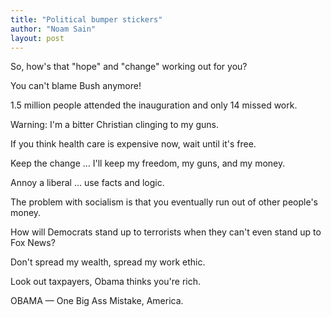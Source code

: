 ```yaml
---
title: "Political bumper stickers"
author: "Noam Sain"
layout: post
---
```


So, how's that "hope" and "change" working out for you?  
  
You can't blame Bush anymore!

1.5 million people attended the inauguration and only 14 missed work.

Warning: I'm a bitter Christian clinging to my guns.

If you think health care is expensive now, wait until it's free.

Keep the change … I'll keep my freedom, my guns, and my money.

Annoy a liberal … use facts and logic.

The problem with socialism is that you eventually run out of other people's money.

How will Democrats stand up to terrorists when they can't even stand up to Fox News?

Don't spread my wealth, spread my work ethic.

Look out taxpayers, Obama thinks you're rich.

OBAMA — One Big Ass Mistake, America.